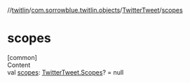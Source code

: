 //[twitlin](../../index.md)/[com.sorrowblue.twitlin.objects](../index.md)/[TwitterTweet](index.md)/[scopes](scopes.md)



# scopes  
[common]  
Content  
val [scopes](scopes.md): [TwitterTweet.Scopes](-scopes/index.md)? = null  



